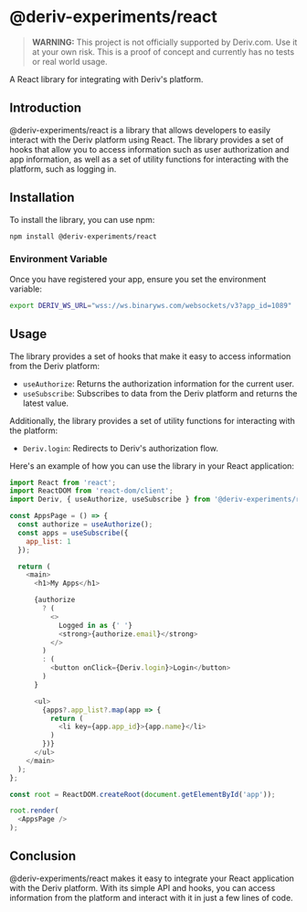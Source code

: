 # @deriv-experiments/react

> **WARNING:** This project is not officially supported by Deriv.com. Use it at your own risk. This is a proof of concept and currently has no tests or real world usage.

A React library for integrating with Deriv's platform.

## Introduction

@deriv-experiments/react is a library that allows developers to easily interact with the Deriv platform using React. The library provides a set of hooks that allow you to access information such as user authorization and app information, as well as a set of utility functions for interacting with the platform, such as logging in.

## Installation

To install the library, you can use npm:

```
npm install @deriv-experiments/react
```

### Environment Variable

Once you have registered your app, ensure you set the environment variable:

```bash
export DERIV_WS_URL="wss://ws.binaryws.com/websockets/v3?app_id=1089"
```

## Usage

The library provides a set of hooks that make it easy to access information from the Deriv platform:

- `useAuthorize`: Returns the authorization information for the current user.
- `useSubscribe`: Subscribes to data from the Deriv platform and returns the latest value.

Additionally, the library provides a set of utility functions for interacting with the platform:

- `Deriv.login`: Redirects to Deriv's authorization flow.

Here's an example of how you can use the library in your React application:

```javascript
import React from 'react';
import ReactDOM from 'react-dom/client';
import Deriv, { useAuthorize, useSubscribe } from '@deriv-experiments/react'

const AppsPage = () => {
  const authorize = useAuthorize();
  const apps = useSubscribe({
    app_list: 1
  });

  return (
    <main>
      <h1>My Apps</h1>

      {authorize
        ? (
          <>
            Logged in as {' '}
            <strong>{authorize.email}</strong>
          </> 
        )
        : (
          <button onClick={Deriv.login}>Login</button>
        )
      }

      <ul>
        {apps?.app_list?.map(app => {
          return (
            <li key={app.app_id}>{app.name}</li>
          )
        })}
      </ul>
    </main>
  );
};

const root = ReactDOM.createRoot(document.getElementById('app'));

root.render(
  <AppsPage />
);
```

## Conclusion

@deriv-experiments/react makes it easy to integrate your React application with the Deriv platform. With its simple API and hooks, you can access information from the platform and interact with it in just a few lines of code.
